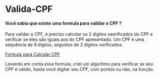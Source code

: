 # Valida-CPF

#### Você sabia que existe uma formula para validar o CPF ?
Para validar o CPF, é preciso calcular os 2 dígitos vaerificados do CPF e verificar se eles são iguais aos do CPF apresentado.
Um CPF é uma sequência de 9 dígitos, seguidos de 2 digitos verificados.

[Formula para Calcular CPF](https://www.calculadorafacil.com.br/computacao/validar-cpf)

Levando em conta essa formula, criei um algoritmo para verificar se seu CPF é válido, basta você digitar seu CPF, com pontos ou não, na função.